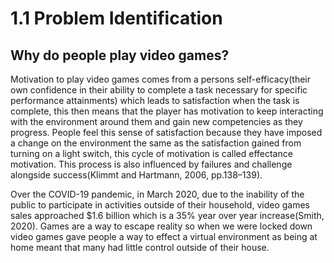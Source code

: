 # 1.1 Problem Identification

## Why do people play video games?

Motivation to play video games comes from a persons self-efficacy(their own confidence in their ability to complete a task necessary for specific performance attainments) which leads to satisfaction when the task is complete, this then means that the player has motivation to keep interacting with the environment around them and gain new competencies as they progress.  People feel this sense of satisfaction because they have imposed a change on the environment the same as the satisfaction gained from turning on a light switch, this cycle of motivation is called effectance motivation.  This process is also influenced by failures and challenge alongside success(Klimmt and Hartmann, 2006, pp.138–139).



Over the COVID-19 pandemic, in March 2020, due to the inability of the public to participate in activities outside of their household, video games sales approached $1.6 billion which is a 35% year over year increase(Smith, 2020).  Games are a way to escape reality so when we were locked down video games gave people a way to effect a virtual environment as being at home meant that many had little control outside of their house.
